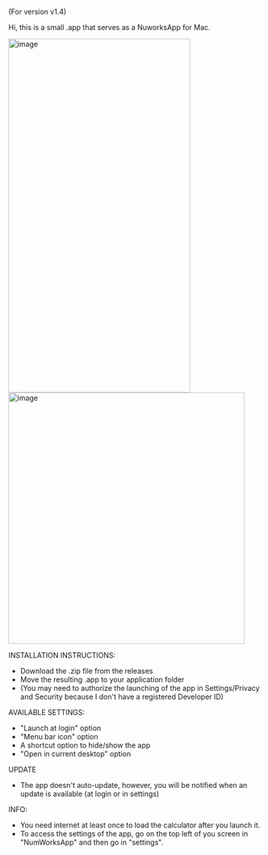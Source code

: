 (For version v1.4)

Hi, this is a small .app that serves as a NuworksApp for Mac.

<img width="360" height="700" alt="image" src="https://github.com/user-attachments/assets/80a184c2-ce5f-40b3-801d-ce7d53c13480" /> <img width="468" height="497" alt="image" src="https://github.com/user-attachments/assets/5fa6ffbe-cb8d-4392-913a-c4426ea45d2c" />



INSTALLATION INSTRUCTIONS:

- Download the .zip file from the releases
- Move the resulting .app to your application folder
- (You may need to authorize the launching of the app in Settings/Privacy and Security because I don't have a registered Developer ID)

AVAILABLE SETTINGS:

  - "Launch at login" option
  - "Menu bar icon" option
  - A shortcut option to hide/show the app
  - "Open in current desktop" option

UPDATE

- The app doesn't auto-update, however, you will be notified when an update is available (at login or in settings)

INFO:

- You need internet at least once to load the calculator after you launch it.
- To access the settings of the app, go on the top left of you screen in "NumWorksApp" and then go in "settings". 


